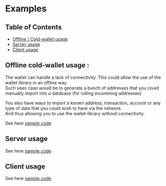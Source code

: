 # Examples

## Table of Contents

- [Offline / Cold-wallet usage](#offline-cold-wallet-usage)
- [Server usage](#server-usage)
- [Client usage](#client-usage)

## Offline cold-wallet usage : 

The wallet can handle a lack of connectivity. This could allow the use of the wallet library in an offline way.   
Such uses case would be to generate a bunch of addresses that you could manually import into a database (for rolling incomming addresses)  

You also have ways to import a known address, transaction, account or any type of data that you could wish to have via the network.  
And thus allowing you to use the wallet-library without connectivity.  

See here [sample code](/examples/offline-wallet.js) 

## Server usage

See here [sample code](/examples/server-usage.md) 


## Client usage

See here [sample code](/examples/client-usage.md) 
